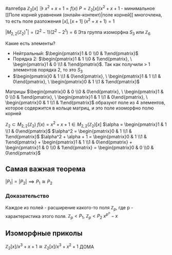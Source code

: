 #алгебра 
$\mathbb{Z}_2[x] \ni x^{2} + x + 1 = f(x)$
$P = \mathbb{Z}_2[x]/x^2 + x + 1$ - минимальное [[Поле корней уравнения (онлайн-контент)|поле корней]] многочлена, то есть поле разложения
$[x], [x + 1]$
$(x^2 + x + 1) = 1$

$|M_{2, 2}(\mathbb{Z}_2)^*| = (2^2 - 1)(2^2 - 2^1) = 6$
Эта группа изоморфна $S_3$ или $\mathbb{Z}_6$

Какие есть элементы?
- Нейтральный: $\begin{pmatrix}1 & 0 \\0 & 1\end{pmatrix}$
- Порядка 2: $\begin{pmatrix}1 & 1 \\0 & 1\end{pmatrix}, \ \begin{pmatrix}1 & 0 \\1 & 1\end{pmatrix}$. Так как получили > 1 элементов порядка 2, то это $S_3$
- $\begin{pmatrix}0 & 1 \\1 & 0\end{pmatrix}, \ \begin{pmatrix}1 & 1 \\1 & 0\end{pmatrix}, \ \begin{pmatrix}0 & 1 \\1 & 1\end{pmatrix}$

Матрицы $\begin{pmatrix}0 & 0 \\0 & 0\end{pmatrix}, \ \begin{pmatrix}1 & 0 \\0 & 1\end{pmatrix}, \ \begin{pmatrix}1 & 1 \\1 & 0\end{pmatrix}, \ \begin{pmatrix}0 & 1 \\1 & 1\end{pmatrix}$ образуют поле из 4 элементов, которое содержится в кольце матриц, и это поле изоморфно полю корней

$\mathbb{Z}_2 \subset M_{2, 2}(\mathbb{Z}_2)$
$f(x) = x^2 + x + 1 \in M_{2, 2}(\mathbb{Z}_2)[x]$
$\alpha = \begin{pmatrix}1 & 1 \\1 & 0\end{pmatrix}$
$\alpha^2 = \begin{pmatrix}0 & 1 \\1 & 1\end{pmatrix}$
$\alpha^2 + \alpha + 1 = \begin{pmatrix}0 & 1 \\1 & 1\end{pmatrix} + \begin{pmatrix}1 & 1 \\1 & 0\end{pmatrix} + \begin{pmatrix}1 & 0 \\0 & 1\end{pmatrix} = \begin{pmatrix}0 & 0 \\0 & 0\end{pmatrix}$

## Самая важная теорема
$|P_1| = |P_2| \implies P_1 \cong P_2$

### Доказательство
Каждое из полей - расширение какого-то поля $\mathbb{Z}_p$, где p - характеристика этого поля.
$\mathbb{Z}_{p} < P_1, \ \mathbb{Z}_{p} < P_2$
$x^{p^n} - x$

## Изоморфные приколы
$\mathbb{Z}_2[x]/x^3 + x + 1 \cong \mathbb{Z}_2[x]/x^3 + x^2 + 1$ ДОМА